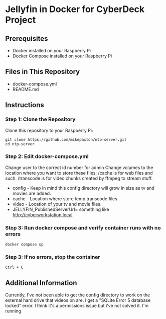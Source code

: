 # Jellyfin in Docker for CyberDeck Project


## Prerequisites
- Docker installed on your Raspberry Pi
- Docker Compose installed on your Raspberry Pi

## Files in This Repository
- docker-compose.yml
- README.md

## Instructions
### Step 1: Clone the Repository
Clone this repository to your Raspberry Pi:
```
git clone https://github.com/mikepaxton/ntp-server.git
cd ntp-server
```
### Step 2: Edit docker-compose.yml
Change user to the correct id number for admin
Change volumes to the location where you want to store these files:
/cache is for web files and such. /transcode is for video chunks created by ffmpeg to stream stuff.
- config - Keep in mind this config directory will grow in size as tv and movies are added.
- cache - Location where store temp transcode files.  
- video - Location of your tv and movie files.
- JELLYFIN_PublishedServerUrl= something like http://cyberworkstation.local

### Step 3: Run docker compose and verify container runs with no errors
`docker compose up`

### Step 3: If no errors, stop the container

`Ctrl + C`

## Additional Information
Currently, I've not been able to get the config directory to work on the external hard drive that videos on are.  I get a "SQLite Error 5 database locked" error.  I think it's a permissions issue but i've not solved it.
I'm running 

